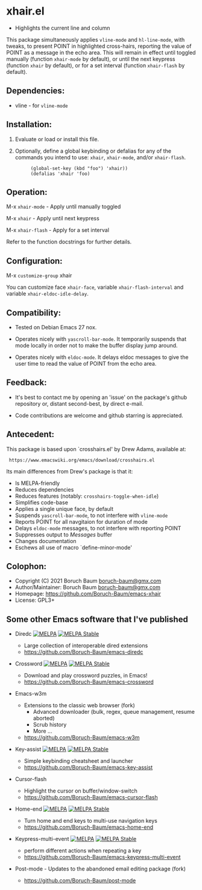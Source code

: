 # xhair.el

 * Highlights the current line and column

 This package simultaneously applies `vline-mode` and `hl-line-mode`,
 with tweaks, to present POINT in highlighted cross-hairs, reporting
 the value of POINT as a message in the echo area. This will remain in
 effect until toggled manually (function `xhair-mode` by default),
 or until the next keypress (function `xhair` by default), or for
 a set interval (function `xhair-flash` by default).

## Dependencies:

   * vline - for `vline-mode`

## Installation:

   1) Evaluate or load or install this file.

   2) Optionally, define a global keybinding or defalias for any of
      the commands you intend to use: `xhair`, `xhair-mode`,
      and/or `xhair-flash`.
```
         (global-set-key (kbd "foo") 'xhair))
         (defalias 'xhair 'foo)
```

## Operation:

   M-x `xhair-mode`  - Apply until manually toggled

   M-x `xhair`       - Apply until next keypress

   M-x `xhair-flash` - Apply for a set interval

   Refer to the function docstrings for further details.

## Configuration:

   M-x `customize-group` <RET> xhair <RET>

   You can customize face `xhair-face`, variable
   `xhair-flash-interval` and variable
   `xhair-eldoc-idle-delay`.

## Compatibility:

  * Tested on Debian Emacs 27 nox.

  * Operates nicely with `yascroll-bar-mode`. It temporarily suspends
    that mode locally in order not to make the buffer display jump
    around.

  * Operates nicely with `eldoc-mode`. It delays eldoc messages to
    give the user time to read the value of POINT from the echo area.

## Feedback:

  * It's best to contact me by opening an 'issue' on the package's
    github repository or, distant second-best, by direct e-mail.

  * Code contributions are welcome and github starring is appreciated.

## Antecedent:

   This package is based upon `crosshairs.el' by Drew Adams, available at:

     https://www.emacswiki.org/emacs/download/crosshairs.el

  Its main differences from Drew's package is that it:
  * Is MELPA-friendly
  * Reduces dependencies
  * Reduces features (notably: `crosshairs-toggle-when-idle`)
  * Simplifies code-base
  * Applies a single unique face, by default
  * Suspends `yascroll-bar-mode`, to not interfere with `vline-mode`
  * Reports POINT for all navgitaion for duration of mode
  * Delays `eldoc-mode` messages, to not interfere with reporting POINT
  * Suppresses output to *Messages* buffer
  * Changes documentation
  * Eschews all use of macro `define-minor-mode'

## Colophon:

* Copyright (C) 2021 Boruch Baum <boruch-baum@gmx.com>
* Author/Maintainer:  Boruch Baum <boruch-baum@gmx.com>
* Homepage: https://github.com/Boruch-Baum/emacs-xhair
* License: GPL3+

## Some other Emacs software that I've published

* Diredc [![MELPA](https://melpa.org/packages/diredc-badge.svg)](https://melpa.org/#/diredc) [![MELPA Stable](https://stable.melpa.org/packages/diredc-badge.svg)](https://stable.melpa.org/#/diredc)
  * Large collection of interoperable dired extensions
  * https://github.com/Boruch-Baum/emacs-diredc

* Crossword
  [![MELPA](https://melpa.org/packages/crossword-badge.svg)](https://melpa.org/#/crossword)
  [![MELPA Stable](https://stable.melpa.org/packages/crossword-badge.svg)](https://stable.melpa.org/#/crossword)
  * Download and play crossword puzzles, in Emacs!
  * https://github.com/Boruch-Baum/emacs-crossword

* Emacs-w3m
  * Extensions to the classic web browser (fork)
    * Advanced downloader (bulk, regex, queue management, resume aborted)
    * Scrub history
    * More ...
  * https://github.com/Boruch-Baum/emacs-w3m

* Key-assist
  [![MELPA](https://melpa.org/packages/key-assist-badge.svg)](https://melpa.org/#/key-assist)
  [![MELPA Stable](https://stable.melpa.org/packages/key-assist-badge.svg)](https://stable.melpa.org/#/key-assist)
  * Simple keybinding cheatsheet and launcher
  * https://github.com/Boruch-Baum/emacs-key-assist

* Cursor-flash
  * Highlight the cursor on buffer/window-switch
  * https://github.com/Boruch-Baum/emacs-cursor-flash

* Home-end
  [![MELPA](https://melpa.org/packages/home-end-badge.svg)](https://melpa.org/#/home-end)
  [![MELPA Stable](https://stable.melpa.org/packages/home-end-badge.svg)](https://stable.melpa.org/#/home-end)
  * Turn home and end keys to multi-use navigation keys
  * https://github.com/Boruch-Baum/emacs-home-end

* Keypress-multi-event
  [![MELPA](https://melpa.org/packages/keypress-multi-event-badge.svg)](https://melpa.org/#/keypress-multi-event)
  [![MELPA Stable](https://stable.melpa.org/packages/keypress-multi-event-badge.svg)](https://stable.melpa.org/#/keypress-multi-event)
  * perform different actions when repeating a key
  * https://github.com/Boruch-Baum/emacs-keypress-multi-event

* Post-mode  - Updates to the abandoned email editing package (fork)
  * https://github.com/Boruch-Baum/post-mode
